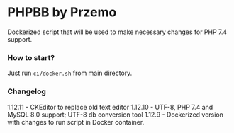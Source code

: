 # PHPBB by Przemo

Dockerized script that will be used to make necessary changes for PHP 7.4 support.

### How to start?

Just run `ci/docker.sh` from main directory.

### Changelog

1.12.11 - CKEditor to replace old text editor
1.12.10 - UTF-8, PHP 7.4 and MySQL 8.0 support; UTF-8 db conversion tool
1.12.9 - Dockerized version with changes to run script in Docker container.
